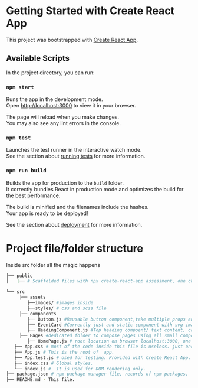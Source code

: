 # Getting Started with Create React App

This project was bootstrapped with [Create React App](https://github.com/facebook/create-react-app).

## Available Scripts

In the project directory, you can run:

### `npm start`

Runs the app in the development mode.\
Open [http://localhost:3000](http://localhost:3000) to view it in your browser.

The page will reload when you make changes.\
You may also see any lint errors in the console.

### `npm test`

Launches the test runner in the interactive watch mode.\
See the section about [running tests](https://facebook.github.io/create-react-app/docs/running-tests) for more information.

### `npm run build`

Builds the app for production to the `build` folder.\
It correctly bundles React in production mode and optimizes the build for the best performance.

The build is minified and the filenames include the hashes.\
Your app is ready to be deployed!

See the section about [deployment](https://facebook.github.io/create-react-app/docs/deployment) for more information.



# Project file/folder structure
Inside src folder all the magic happens
```bash
├── public
│   |── # Scaffolded files with npx create-react-app assessment, one change in index.html file to add fonts

└── src
     ├── assets
        ├──images/ #images inside
        ├──styles/ # css and scss file
     ├── components
        ├── Button.js #Reusable button component,take multiple props and display based on that, even styles are passed as props, we can have different background color based on props/styles 
        ├── EventCard #Currently just and static component with svg image(more scalable and responsive, don't loose quality on scale) we can make this card resusable/dynamic for diffent event card data;
        ├── HeadingComponent.js #Top heading compoent/ text content, can be made fully reusable
     ├── Pages #dedicated folder to compose pages using all small components(composition add super power with react)
        ├── HomePage.js # root location on browser localhost:3000, one page
   ├── App.css # most of the code inside this file is useless. just once used to make elements centered aligned( text-align: center)
   ├── App.js # This is the root of  app.
   ├── App.test.js # Used for testing. Provided with Create React App. Testing is encouraged, but not required.
   ├── index.css # Global styles.
   └── index.js #  It is used for DOM rendering only.
├── package.json # npm package manager file, records of npm packages. 
├── README.md - This file.




```
